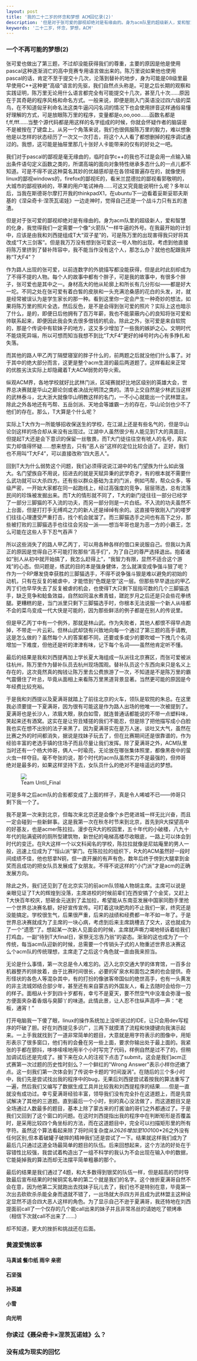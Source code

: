```yaml
---
layout: post
title: '我的二十二岁的怀念和梦想 ACM回忆录(2)'
description: '但是对于张可爱的鄙视却绝对是有缘由的。身为acm队里的超级新人，爱和智慧的化身，我觉得我们一定需要一个像火箭队一样牛逼的外号。'
keywords: '二十二岁，怀念，梦想，ACM'
---
```


### 一个不再可能的梦想(2)

张可爱也做出了第三题，不过却没能获得我们的尊重，主要的原因是他是使用pascal这种逐渐消亡的高中竞赛专用语言做出来的。陈万里说如果他也使用pascal的话，肯定不至于提交十几次，沦落到替补的地步，身为可能是08级里最早使用C++这种更“高级”语言的先驱，我们自然点头称是。可是之后长期的观察和实践证明，陈万里无论用什么语言都完全有可能提交十几次，甚至几十次……原因在于其奇葩的程序风格和命名方式。一般来说，即便是刚入门英语没过四六级的菜鸟，在不知道匈牙利命名法这类牛逼闪闪名词的情况下也会使用拼音这样通俗易懂好理解的方式，可是放眼陈万里的程序，变量都是o,oo,ooo……函数名都是f,ff,fff……当整个源代码都是用这样的名字组成的时候，你就会怀疑作者的脑袋是不是被按在了键盘上。从另一个角落来说，我们也很佩服陈万里的毅力，难以想象他是以怎样的状态经历了一次又一次打击，将这个人人看了都想删掉的程序调试通过的。我想，这可能是抽屉里那几十张好人卡能带来的仅有的好处之一吧。

我们对于pascal的鄙视是毫无缘由的，临时自学c++的我也不过是会用一点输入输出条件语句定义函数之类的，所谓高端的面向对象特性继承多态什么的一点儿都不知道。可是不得不说这种莫名其妙的优越感却是在各领域普遍存在的，就像使用linux的鄙视windows的，firefox的鄙视IE的，看米兰昆德拉的鄙视看郭敬明的，大城市的鄙视铁岭的，苹果的用户笔试神舟……可这又究竟能说明什么呢？多年以后，当我在斯德哥尔摩打开我的thinkpadX1，在ubuntu下一边看着妥斯妥耶夫斯基的《涅朵奇卡·涅茨瓦诺娃》一边走神时，觉得自己还是一个战斗力只有五的渣渣。

但是对于张可爱的鄙视却绝对是有缘由的。身为acm队里的超级新人，爱和智慧的化身，我觉得我们一定需要一个像"火箭队"一样牛逼的外号。在我最开始的计划中，应该是由我和刘西提组成T大“双子星”的，可是陈万里的出现害得我只好将其改成“T大三剑客”。但是我万万没有想到张可爱这一号人物的出现，考虑到他直接将陈万里挤到了替补阵容中，我不能当作没有这个人，那怎么办？就他也配跟我并称“T大F4”？

作为路人出现的张可爱，以前连数字的外貌描写都没能获得，但是此时此刻却成为了不得不提的人物。每个人的故事中都有个胖子，可是我的故事中，有很多个胖子，张可爱也是其中之一。身材高大的他从轮廓上和所长有几分形似——都是好大一坨。不同之处在张可爱有着白皙的皮肤和一头充满沧桑感的花白的头发，对，就是经常被误认为是学生家长的那一种。看到这里你一定会产生一种奇妙的想法，如果将陈万里的照片全选，然后反色，是不是会得到张可爱的照片？实际上这也暗示了什么，是的，即便日后他拥有了百万年薪，我也不能蒙蔽内心的良知将张可爱和帅联系起来，即便因此我会失去很多借钱的机会。除此之外，张可爱是来自软院的，那是个传说中有软妹子的地方，这又多少增加了一些我的嫉妒之心。文明时代不能烧死异端，所以可想而知当我想不到比“T大F4”更好的绰号时内心有多挣扎和失落。

而其他的路人甲乙丙丁隔壁寝室的胖子什么的，前两题之后就没他们什么事了。对于其中的绝大部分而言，这更是整个acm生涯的最后两道题了。这样看起来正常的优胜劣汰实际上却隐藏着T大ACM弱势的导火索。

纵观ACM界，各地学校就好比武林门派，区域赛就好比地区级别的英雄大会，世界总决赛就是华山之巅论剑或者决战光明顶之类的。清华上交自然是少林武当这样的武林泰斗，北大浙大就像华山明教这样的名门，一不小心就能出一个武林盟主。除此之外各地还有丐帮、五岳剑派、天地会等雄霸一方的存在，华山论剑也少不了他们的存在。那么，T大算是个什么呢？

实际上T大作为一所能够招收保送生的学校，在江湖上还是有些名气的，但是华山论剑这样的场合却从来没有出现过。江湖中人虽然很少有人能见到T大的真面目，但提起T大还是会下意识的保留一丝敬畏，而T大门徒往往空有唬人的名号，真实实力却值得怀疑……想来想去，只有“恶人谷”这样的定位比较合适了。正好，我们也不用叫“T大F4”，可以直接改称“四大恶人”。

回到T大为什么弱势这个问题，我们必须得说说江湖中的名门望族为什么如此强大。名门望族自不用说，招进去的就是天赋异秉的武学奇才，有的根本就不需要什么武功就可以大杀四方。还有些以群众基础为主的门派，例如丐帮，帮众众多，等级严密，一开始大家都在同一起跑线上，经过高强度的竞争，层层筛选，总有流落民间的珍珠被发掘出来。而T大的情形就不同了，T大的新门徒往往一部分已经学了一部分三脚猫的不入流的功夫，而另一部分则是一片白纸。不入流的功夫虽然不上台面，但是打打手无缚鸡之力的新人还是绰绰有余的。这直接导致刚入门的喽罗们往往心理遭受严重打击，找个机会就溜了。而三脚猫选手之间也有高下之分，那些被打败的三脚猫选手也往往会另投一派——想当年哥也是为恶一方的小霸王，怎么可能在这些人手下忍气吞声？

所以这些消失了的路人甲乙丙丁，可以用各种各样的借口来说服自己。但我以为真正的原因是觉得自己不可能打败那些“高手们”，为了自己的尊严选择退出。抱着诸如“别人从初中就开始搞了，我怎么赶得上”，“我智力有限，显然不适合这个游戏”的心态。但问题是，练武的目的本是强身健体，怎么就演变成争强斗狠了呢？作为一个RP爆发侥幸获胜的三脚猫选手，不得不说争强斗狠是难以避免的初始的动机，只有在反复的被虐中，才能悟到“色既是空”这一层。但那些早早退出的甲乙丙丁们也早早失去了反复被虐的机会，也使得T大只剩下屈指可数的几个三脚猫选手，缺乏竞争和鲶鱼效益，自然如同温水煮青蛙，蹉跎岁月之后还是只会些花拳绣腿。更糟糕的是，当门派里只剩下三脚猫选手时，你根本无法说服一个新人从啥都不会的菜鸟变成一代大侠是可能的，因为那些鲜活的例子都是在别人的传说里。

但是甲乙丙丁中有一个例外，那就是林山武。作为失败者，其他人都恨不得早点跑掉，不带走一片云彩。但林山武却饶有兴致地向每一个通过了第三题的高手请教,这是怎么做的？虽然每个人的答案都不同，还要或多或少的要吹嘘一下拽几个名词增加一下难度，但他还是听的津津有味，记下每个名词——虽然他肯定听不懂。

最后的结果是我和刘西提再加上学长夏大海组成一队派往北京赛区，而张可爱被派往杭州，陈万里作为替补队员去杭州现场围观。替补队员这个东西向来只是名义上存在的，这次竟然真的掏钱让陈万里去公费旅游了一次，不知道是不是陈万里的霸气震慑住了叶总，毕竟从面相上来看陈万里黑道背景显著。当然更可能的原因是今年经费比较充裕。

于是我和刘西提以及夏满哥就踏上了前往北京的火车，领队是软院的朱总。在这里我必须要提一下夏满哥，因为很有可能这是作为路人出场的他唯一一次被提到了。夏满哥也是长沙人，浓眉大眼，肤白如雪，就连普通话都能说的不带一点塑料味，笑起来还有酒窝。这实在是让穷丑矮搓的我们不能忍，但是除了把他描写成小白脸我也实在想不出别的法子来黑了。因为夏满哥实在是万人迷，谈吐又大气，虽然在比赛之外的时间都消失，据说是找妹子玩去了，但在比赛期间还是很靠谱的，作为经验丰富的老选手镇的住场子而且尽量让我们发挥。除了夏满哥之外，ACM队里当时还有一个杨大帅哥，俩人一时瑜亮，无论放在哪张集体照里，都像黑夜中的萤火虫一样夺目。毫不夸张的说，那个时代的acm队虽然实力不是最强的，但帅哥绝对是最多的，如果这样坚持下去，女队员什么的绝对不是啥遥远的梦想。

<figure>
    <img src='/public/img/untilfinal.jpg'>
    <figcaption>Team Until_Final</figcaption>
</figure>

可是多年之后acm队的合影都变成了上面的样子，真是令人唏嘘不已——帅哥只剩下我一个了。

我不是第一次来到北京，但每次来北京还是会像个乡巴佬进城一样无比兴奋，而且一定会碰到一些新鲜事。这是我第一次在秋冬时节来到北京，首先到R大探望高中的好基友，也是acmer陈拉拉。漫步在R大的校园里，五十年代的小破楼，八九十年代的贴满瓷砖的厕所型建筑物，新世纪的电梯高楼尽收眼底，一路上可以体会到时代的变迁。在R大这样一个以文科闻名的学校，陈拉拉就像是尼姑庵里的男人一般，迅速上位成为了“恒山派”掌门。在陈拉拉的组织下，R大的ACM虽然好一段时间成绩不佳，他也怒拿N铜，但一直开展的有声有色，数年后终于傍到大腿拿到金奖而且成功的把女队员发展成了女朋友。不得不说这样的“小门派”才是acm的正确发展方向。

除此之外，我们还见到了在北京实习的前acm队领袖人物胡主席。主席可以说是亲眼见证了T大的辉煌到没落，主席进校的时候前辈们在西安搞了个金奖，又赶上T大快百年校庆，怒砸金元送到了孟加拉，希望能从东南亚发展中国家同胞手里抢一个世界总决赛名额，好好宣传宣传。可盯着这块肥肉的不止我们一家，终究还是没能搞定。学校很生气，后果很严重，后来的战绩和经费都一年不如一年了。于是世界总决赛就成为了主席的一块心病，考虑到后来主席跳槽去了交大，这也就成为了一个“遗愿”了。想起某一次新人见面会的时候，主席就声嘶力竭地倾诉着给我们打鸡血，一副“待到T大final日，家祭无忘告乃翁”的姿态。渐渐的这也成为了一个传统，每当acm队迎新的时候，总需要一个传销头子式的人物重述世界总决赛这么个acm队的传统理想，主席走了之后这个角色就一直由我来担当。

无论是什么事情，第一次总是令人难忘的。迈入北京交通大学的体育馆，一百多台机器整齐的排放着，由于比赛时间很长，必要的矿泉水和面包之类的也会提供。奇形怪状的各色人等混杂其中，有的打扮的像骇客帝国似的绝世高手，也有一头黄发的非主流城郊结合部少年，甚至还有来自蒙古的外国友人，看上去随时会给你一刀的样子。面相从十岁到四十岁都有，幸亏不是夏天，要不然空气中没准会弥漫一股方便面夹杂着香烟与臭脚丫的味道。此情此景，让人忍不住纵声高呼一声：“老板，通宵！”

打开电脑我一下傻了眼，linux的操作系统加上没听说过的IDE，让只会用dev写程序的吓破了胆。好在刘西提见多识广，三两下就摸清了流程和快捷键向我演示起来。一上手我就找到了一道非常简单的题目，大意就是用字符表示的图像中，用矩形表示了很多窗口，他们有的会叠在另一些上面，要求你输出处于最上面的。我紧张的手都在颤抖，哆哆嗦嗦地用半个小时写完了代码，样例自然是过不了的，但稍加调试后还是完成了。接下来在众人的注视下点击了submit，这会是我们acm正式赛第一次过题的历史性时刻么？一个鲜红的"Wrong Answer"表示小样你还嫩了点。这一刻我们第一次体会到了传说中卡题的“时间漩涡”。在随后的三个多小时中，我们先是尝试找出我的程序中的bug，无果后刘西提尝试着按我的算法重写了一遍，然后我们又编写了数据生成工具并比较我和刘西提程序的结果……但是一直就没有成功过。幸亏夏满哥经验丰富，领导我们没有完全扑在这道题上，而是先尝试解决了其他的三道题。直到最后一个小时，别的真心没法做了，而这道题目又是全场通过人数最多的题目，基本上除了蒙古来的打酱油的哥们之外都通过了。于是我们又回到了这个窗口的问题。在这时刘西提指出我的程序中在判断矩形是否覆盖时，是采用比较四个角坐标的方法，而在这道题目中，完全可以扫描矩形里的所有字符。虽然这个算法看起来除了将时间复杂度从26*26增加至100*100*26之外没有任何区别,但本着破罐子破摔的精神我们还是尝试了一下。结果就这样我们成为了最后几只通过这道全场最简单的题目的队伍。后来回想起来，这个方法的好处在于容错性比较强，我尝试着构造出了一组不科学的我认为不会出现在输入中的数据，它能毙掉我的算法而却无法摆平简单粗暴的那个。

最后的结果是我们通过了4题，和大多数得到银奖的队伍一样，但是超高的罚时导致最后宣布结果的时候铜奖名单的第二个就是我们的名字。这个挫折夏满哥自然不会在意，因为他第二天就跑出去找妹子玩儿去了，我们也不是特别在意，毕竟第一次出去砍砍杀杀能全身而退就不错了，一出场就大杀四方并且成为武林盟主这种设定显然不适合四大恶人这样的角色。为了显示自己不逊于夏满哥，我还特地在刘西提面前call了一个仅存的几个能call出来的妹子并且非常吊丝的请她吃了顿烤串（相信下次就call不出来了……）

却不知道，更大的挫折和挑战还在后面。

### 黄渡爱情故事
#### 马真诚 餐巾纸 雨伞 亲密
#### 石坚强
#### 孙英雄
#### 小雪
#### 向光明

### 你读过《聂朵奇卡×涅茨瓦诺娃》么？

### 没有成为现实的回忆


